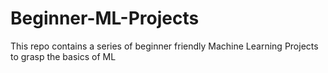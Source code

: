 # Beginner-ML-Projects
This repo contains a series of beginner friendly Machine Learning Projects to grasp the basics of ML 
